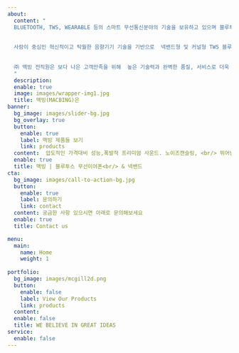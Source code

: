 ```yaml
---
about:
  content: "
  BLUETOOTH, TWS, WEARABLE 등의 스마트 무선통신분야의 기술을 보유하고 있으며 블루투스이어폰 분야에서 다년간 압도적 시장지위 및 최우수 고객만족 음향기기 전문업체입니다. 
  
  
  사람이 중심인 혁신적이고 탁월한 음향기기 기술을 기반으로  넥밴드형 및 커널형 TWS 블루투스이어폰을 연구개발하여 많은 소비자들의 호평을 받았으며, 2017년 4월 첫출시를 시작으로 넥밴드형 MK900 , 넥밴드형 MK950 , 커널형TWS MX700, 커널형 TWS MX730등 다양한 제품을 출시한후 명품 브랜드로 자리매김하였습니다. 
  
  
  ㈜ 맥빙 전직원은 보다 나은 고객만족을 위해  높은 기술력과 완벽한 품질, 서비스로 더욱 노력하겠습니다  또한 온라인 서비스환경  및 고객가치 극대화 실현을 위해 앞으로도 지속적 혁신활동을 전개할것입니다. 
  "
  description: 
  enable: true
  image: images/wrapper-img1.jpg
  title: 맥빙(MACBING)은 
banner:
  bg_image: images/slider-bg.jpg
  bg_overlay: true
  button:
    enable: true
    label: 맥빙 제품들 보기
    link: products
  content:  압도적인 가격대비 성능,폭발적 프리미엄 사운드. 노이즈캔슬링, <br/> 뛰어난 휴대성, 꺼내는 순간 자동 블루투스 연결/페어링, 양쪽 스테리어 통화 가능.
  enable: true
  title: 맥빙 | 블루투스 무선이어폰<br/> & 넥밴드
cta:
  bg_image: images/call-to-action-bg.jpg
  button:
    enable: true
    label: 문의하기 
    link: contact
  content: 궁금한 사항 있으시면 아래로 문의해보세요 
  enable: true
  title: Contact us

menu:
  main:
    name: Home
    weight: 1
    
portfolio:
  bg_image: images/mcgill2d.png
  button:
    enable: false
    label: View Our Products
    link: products
  content: 
  enable: false
  title: WE BELIEVE IN GREAT IDEAS
service:
  enable: false
---
```


